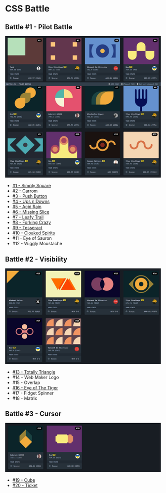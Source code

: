 # CSS Battle

## Battle #1 - Pilot Battle
![Pilot Battle](./1-Pilot-Battle/images/0-pilot-battle.jpeg)
* [#1 - Simply Square](./1-Pilot-Battle/1-Simply-Square.md)
* [#2 - Carrom](./1-Pilot-Battle/2-Carrom.md)
* [#3 - Push Button](./1-Pilot-Battle/3-Push-Button.md)
* [#4 - Ups n Downs](./1-Pilot-Battle/4-Ups-n-Down.md)
* [#5 - Acid Rain](./1-Pilot-Battle/5-Acid-Rain.md)
* [#6 - Missing Slice](./1-Pilot-Battle/6-Missing-Slice.md)
* [#7 - Leafy Trail](./1-Pilot-Battle/7-Leafy-Trail.md)
* [#8 - Forking Crazy](./1-Pilot-Battle/8-Forking-Crazy.md)
* [#9 - Tesseract](./1-Pilot-Battle/9%3DTesseract.md)
* [#10 - Cloaked Spirits](./1-Pilot-Battle/10-Cloaked-Spirits.md)
* #11 - Eye of Sauron
* #12 - Wiggly Moustache

## Battle #2 - Visibility
![Visibility](./2-Visibility/images/0-visibility.jpeg)
* [#13 - Totally Triangle](./2-Visibility/13-Totally-Triangle.md)
* #14 - Web Maker Logo
* #15 - Overlap
* [#16 - Eye of The Tiger](./2-Visibility/16-Eye-of-The-Tiger.md)
* #17 - Fidget Spinner
* #18 - Matrix

## Battle #3 - Cursor
![Cursor](./3-Cursor/images/0-cursor.jpeg)
* [#19 - Cube](./3-Cursor/19-Cube.md)
* [#20 - Ticket](./3-Cursor/20-Ticket.md)
